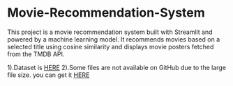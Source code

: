 # Movie-Recommendation-System
This project is a movie recommendation system built with Streamlit and powered by a machine learning model. It recommends movies based on a selected title using cosine similarity and displays movie posters fetched from the TMDB API.

1).Dataset is [HERE](https://www.kaggle.com/datasets/tmdb/tmdb-movie-metadata)
2).Some files are not available on GitHub due to the large file size. you can get it [HERE](url)
